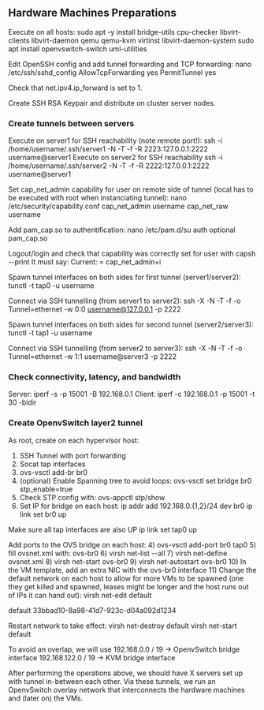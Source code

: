 ## Hardware Machines Preparations
Execute on all hosts:
sudo apt -y install bridge-utils cpu-checker libvirt-clients libvirt-daemon qemu qemu-kvm virtinst libvirt-daemon-system
sudo apt install openvswitch-switch uml-utilities

Edit OpenSSH config and add tunnel forwarding and TCP forwarding:
nano /etc/ssh/sshd_config
AllowTcpForwarding yes
PermitTunnel yes

Check that net.ipv4.ip_forward is set to 1.

Create SSH RSA Keypair and distribute on cluster server nodes.

### Create tunnels between servers

Execute on server1 for SSH reachability (note remote port!):
ssh -i /home/username/.ssh/server1 -N -T -f -R 2223:127.0.0.1:2222 username@server1
Execute on server2 for SSH reachability
ssh -i /home/username/.ssh/server2 -N -T -f -R 2222:127.0.0.1:2222 username@server1

Set cap_net_admin capability for user on remote side of tunnel (local has to be executed with root when instanciating tunnel):
nano /etc/security/capability.conf
cap_net_admin username
cap_net_raw username

Add pam_cap.so to authentification:
nano /etc/pam.d/su
auth        optional    pam_cap.so

Logout/login and check that capability was correctly set for user with 
capsh --print
It must say: 
Current: = cap_net_admin+i

Spawn tunnel interfaces on both sides for first tunnel (server1/server2):
tunctl -t tap0 -u username

Connect via SSH tunnelling (from server1 to server2): 
ssh -X -N -T -f -o Tunnel=ethernet -w 0:0 username@127.0.0.1 -p 2222

Spawn tunnel interfaces on both sides for second tunnel (server2/server3):
tunctl -t tap1 -u username

Connect via SSH tunnelling (from server2 to server3): 
ssh -X -N -T -f -o Tunnel=ethernet -w 1:1 username@server3 -p 2222

### Check connectivity, latency, and bandwidth

Server:
iperf -s -p 15001 -B 192.168.0.1
Client:
iperf -c 192.168.0.1 -p 15001 -t 30 -bidir

### Create OpenvSwitch layer2 tunnel

As root, create on each hypervisor host:
1) SSH Tunnel with port forwarding
2) Socat tap interfaces
3) ovs-vsctl add-br br0
4) (optional) Enable Spanning tree to avoid loops:
ovs-vsctl set bridge br0 stp_enable=true
5) Check STP config with: 
ovs-appctl stp/show
4) Set IP for bridge on each host:
ip addr add 192.168.0.{1,2}/24 dev br0
ip link set br0 up

Make sure all tap interfaces are also UP
ip link set tap0 up

Add ports to the OVS bridge on each host:
4) ovs-vsctl add-port br0 tap0
5) fill ovsnet.xml with:
<network>
<name>ovs-br0</name>
<forward mode='bridge'/>
<bridge name='br0'/>
<virtualport type='openvswitch'/>
</network>
6) virsh net-list --all
7) virsh net-define ovsnet.xml
8) virsh net-start ovs-br0
9) virsh net-autostart ovs-br0
10) In the VM template, add an extra NIC with the ovs-br0 interface
11) Change the default network on each host to allow for more VMs to be spawned (one they get killed and spawned, leases might be longer and the host runs out of IPs it can hand out):
virsh net-edit default

<network>
  <name>default</name>
  <uuid>33bbad10-8a98-41d7-923c-d04a092d1234</uuid>
  <forward mode='nat'/>
  <bridge name='virbr0' stp='on' delay='0'/>
  <mac address='52:54:00:36:db:9d'/>
  <ip address='192.168.112.1' netmask='255.255.224.0'>
    <dhcp>
      <range start='192.168.122.2' end='192.168.127.254'/>
      <host mac='52:54:00:7d:75:e4' name='nist_1' ip='192.168.122.2'/>
    </dhcp>
  </ip>
</network>

Restart network to take effect:
virsh net-destroy default
virsh net-start default

To avoid an overlap, we will use
192.168.0.0 / 19 -> OpenvSwitch bridge interface
192.168.122.0 / 19 -> KVM bridge interface

After performing the operations above, we should have X servers set up with tunnel in-between each other. Via these tunnels, we run an OpenvSwitch overlay network that interconnects the hardware machines and (later on) the VMs.